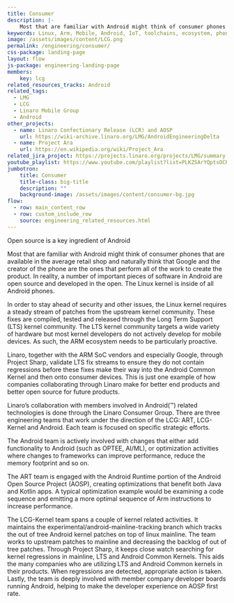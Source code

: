 ```yaml
---
title: Consumer
description: |-
    Most that are familiar with Android might think of consumer phones that are available in the average retail shop and naturally think that Google and the creator of the phone are the ones that perform all of the work to create the product. In reality, a number of important pieces of software in Android are open source and developed in the open. The Linux kernel is inside of all Android phones.
keywords: Linux, Arm, Mobile, Android, IoT, toolchains, ecosystem, phones, tablets, wearables, LCG, LMG
image: /assets/images/content/LCG.png
permalink: /engineering/consumer/
css-package: landing-page
layout: flow
js-package: engineering-landing-page
members:
    key: lcg
related_resources_tracks: Android
related_tags:
  - LMG
  - LCG
  - Linaro Mobile Group
  - Android
other_projects:
  - name: Linaro Confectionary Release (LCR) and AOSP
    url: https://wiki-archive.linaro.org/LMG/AndroidEngineeringDelta
  - name: Project Ara
    url: https://en.wikipedia.org/wiki/Project_Ara
related_jira_project: https://projects.linaro.org/projects/LMG/summary
youtube_playlist: https://www.youtube.com/playlist?list=PLKZSArYQptsOCKDbxvLxNKNWxMCwS0QsB
jumbotron:
    title: Consumer
    title-class: big-title
    description: ""
    background-image: /assets/images/content/consumer-bg.jpg
flow:
  - row: main_content_row
  - row: custom_include_row
    source: engineering_related_resources.html
---
```

Open source is a key ingredient of Android

Most that are familiar with Android might think of consumer phones that are available in the average retail shop and naturally think that Google and the creator of the phone are the ones that perform all of the work to create the product. In reality, a number of important pieces of software in Android are open source and developed in the open. The Linux kernel is inside of all Android phones.

In order to stay ahead of security and other issues, the Linux kernel requires a steady stream of patches from the upstream kernel community. These fixes are compiled, tested and released through the Long Term Support (LTS) kernel community. The LTS kernel community targets a wide variety of hardware but most kernel developers do not actively develop for mobile devices. As such, the ARM ecosystem needs to be particularly proactive.

Linaro, together with the ARM SoC vendors and especially Google, through Project Sharp, validate LTS fix streams to ensure they do not contain regressions before these fixes make their way into the Android Common Kernel and then onto consumer devices. This is just one example of how companies collaborating through Linaro make for better end products and better open source for future products.

Linaro’s collaboration with members involved in Android(™) related technologies is done through the Linaro Consumer Group. There are three engineering teams that work under the direction of the LCG: ART, LCG-Kernel and Android. Each team is focused on specific strategic efforts.

The Android team is actively involved with changes that either add functionality to Android (such as OPTEE, AI/ML), or optimization activities where changes to frameworks can improve performance, reduce the memory footprint and so on.

The ART team is engaged with the Android Runtime portion of the Android Open Source Project (AOSP), creating optimizations that benefit both Java and Kotlin apps. A typical optimization example would be examining a code sequence and emitting a more optimal sequence of Arm instructions to increase performance.

The LCG-Kernel team spans a couple of kernel related activities. It maintains the experimental/android-mainline-tracking branch which tracks the out of tree Android kernel patches on top of linux mainline. The team works to upstream patches to mainline and decreasing the backlog of out of tree patches. Through Project Sharp, it keeps close watch searching for kernel regressions in mainline, LTS and Android Common Kernels. This aids the many companies who are
utilizing LTS and Android Common kernels in their products. When regressions are detected, appropriate action is taken.  Lastly, the team is deeply involved with member company developer boards running Android, helping to make the developer experience on AOSP first rate.

